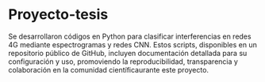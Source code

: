 # Proyecto-tesis
Se desarrollaron códigos en Python para clasificar interferencias en redes 4G mediante espectrogramas y redes CNN. Estos scripts, disponibles en un repositorio público de GitHub, incluyen documentación detallada para su configuración y uso, promoviendo la reproducibilidad, transparencia y colaboración en la comunidad científicaurante este proyecto.
